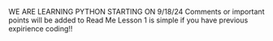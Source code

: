 WE ARE LEARNING PYTHON STARTING ON 9/18/24
Comments or important points will be added to Read Me
Lesson 1 is simple if you have previous expirience coding!!
